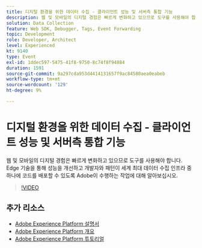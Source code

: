 ```yaml
---
title: 디지털 환경을 위한 데이터 수집 - 클라이언트 성능 및 서버측 통합 기능
description: 웹 및 모바일의 디지털 경험은 빠르게 변화하고 있으므로 도구를 사용해야 합니다. Edge 기술을 통해 성능을 개선하고 개발자와 패턴이 세계 최대 데이터 수집 인프라 중 하나에 코드를 배포할 수 있도록 Adobe이 수행하는 작업에 대해 알아보십시오.
solution: Data Collection
feature: Web SDK, Debugger, Tags, Event Forwarding
topic: Development
role: Developer, Architect
level: Experienced
kt: 9140
type: Event
exl-id: 1ddec597-5475-41f8-9750-8c74f8f94884
duration: 1591
source-git-commit: 9a297cda953d4414131657f9ac84580aea0eabeb
workflow-type: tm+mt
source-wordcount: '129'
ht-degree: 9%

---
```


# 디지털 환경을 위한 데이터 수집 - 클라이언트 성능 및 서버측 통합 기능

웹 및 모바일의 디지털 경험은 빠르게 변화하고 있으므로 도구를 사용해야 합니다. Edge 기술을 통해 성능을 개선하고 개발자와 패턴이 세계 최대 데이터 수집 인프라 중 하나에 코드를 배포할 수 있도록 Adobe이 수행하는 작업에 대해 알아보십시오.

>[!VIDEO](https://video.tv.adobe.com/v/337584/?quality=12&learn=on&hidetitle=true)

## 추가 리소스

- [Adobe Experience Platform 설명서](https://experienceleague.adobe.com/docs/experience-platform.html?lang=ko)
- [Adobe Experience Platform 개요](https://experienceleague.adobe.com/docs/experience-platform/landing/home.html?lang=ko)
- [Adobe Experience Platform 튜토리얼](https://experienceleague.adobe.com/docs/platform-learn/tutorials/overview.html?lang=ko)
